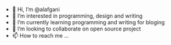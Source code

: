 - 👋 Hi, I’m @alafgani
- 👀 I’m interested in programming, design and writing
- 🌱 I’m currently learning programming and writing for bloging
- 💞️ I’m looking to collaborate on open source project
- 📫 How to reach me ...

<!---
alafgani1000/alafgani1000 is a ✨ special ✨ repository because its `README.md` (this file) appears on your GitHub profile.
You can click the Preview link to take a look at your changes.
--->
